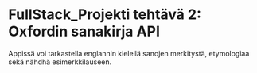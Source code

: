 # FullStack_Projekti tehtävä 2: Oxfordin sanakirja API
Appissä voi tarkastella englannin kielellä sanojen merkitystä, etymologiaa sekä nähdhä esimerkkilauseen.
